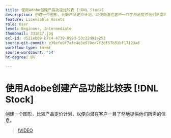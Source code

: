```yaml
---
title: 使用Adobe创建产品功能比较表 [!DNL Stock]
description: 创建一个图形，比较产品定价计划，以便向潜在客户一目了然地提供他们所需的信息
feature: Licensable Assets
role: User
level: Beginner, Intermediate
thumbnail: 331817.jpg
exl-id: d521eb09-b7c4-4739-898d-53c22d91e253
source-git-commit: e39efe0f7afc4e3e970ea7f2df57b51bf17123a6
workflow-type: tm+mt
source-wordcount: '54'
ht-degree: 0%

---
```


# 使用Adobe创建产品功能比较表 [!DNL Stock]

创建一个图形，比较产品定价计划，以便向潜在客户一目了然地提供他们所需的信息。

>[!VIDEO](https://video.tv.adobe.com/v/331817?hidetitle=true)
